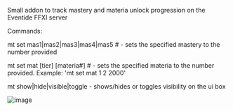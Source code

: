 Small addon to track mastery and materia unlock progression on the Eventide FFXI server


Commands:

mt set mas1|mas2|mas3|mas4|mas5 # - sets the specified mastery to the number provided

mt set mat [tier] [materia#] # - sets the specified materia to the number provided. Example: 'mt set mat 1 2 2000'


mt show|hide|visible|toggle - shows/hides or toggles visibility on the ui box

![image](https://github.com/user-attachments/assets/30b6ace5-5889-424c-8f61-b14dcd2f1b74)
